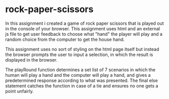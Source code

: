 # rock-paper-scissors

In this assignment i created a game of rock paper scissors that is played out in the console of your browser. This assignment uses html and an external js file to get user feedback to choose what "hand" the player will play and a random choice from the computer to get the house hand. 

This assignment uses no sort of styling on the html page itself but instead the browser prompts the user to input a selection, in which the result is displayed in the browser.

The playRound function determines a set list of 7 scenarios in which the human will play a hand and the computer will play a hand, and gives a predetermined response according to what was presented. The final else statement catches the function in case of a tie and ensures no one gets a point unfairly.